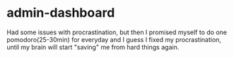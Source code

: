 # admin-dashboard
Had some issues with procrastination, but then I promised myself to do one pomodoro(25-30min) for everyday and I guess I fixed my procrastination,
until my brain will start "saving" me from hard things again. 
